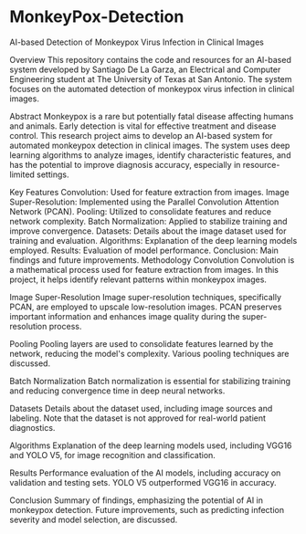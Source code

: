 # MonkeyPox-Detection
AI-based Detection of Monkeypox Virus Infection in Clinical Images

Overview
This repository contains the code and resources for an AI-based system developed by Santiago De La Garza, an Electrical and Computer Engineering student at The University of Texas at San Antonio. The system focuses on the automated detection of monkeypox virus infection in clinical images.

Abstract
Monkeypox is a rare but potentially fatal disease affecting humans and animals. Early detection is vital for effective treatment and disease control. This research project aims to develop an AI-based system for automated monkeypox detection in clinical images. The system uses deep learning algorithms to analyze images, identify characteristic features, and has the potential to improve diagnosis accuracy, especially in resource-limited settings.

Key Features
Convolution: Used for feature extraction from images.
Image Super-Resolution: Implemented using the Parallel Convolution Attention Network (PCAN).
Pooling: Utilized to consolidate features and reduce network complexity.
Batch Normalization: Applied to stabilize training and improve convergence.
Datasets: Details about the image dataset used for training and evaluation.
Algorithms: Explanation of the deep learning models employed.
Results: Evaluation of model performance.
Conclusion: Main findings and future improvements.
Methodology
Convolution
Convolution is a mathematical process used for feature extraction from images. In this project, it helps identify relevant patterns within monkeypox images.

Image Super-Resolution
Image super-resolution techniques, specifically PCAN, are employed to upscale low-resolution images. PCAN preserves important information and enhances image quality during the super-resolution process.

Pooling
Pooling layers are used to consolidate features learned by the network, reducing the model's complexity. Various pooling techniques are discussed.

Batch Normalization
Batch normalization is essential for stabilizing training and reducing convergence time in deep neural networks.

Datasets
Details about the dataset used, including image sources and labeling. Note that the dataset is not approved for real-world patient diagnostics.

Algorithms
Explanation of the deep learning models used, including VGG16 and YOLO V5, for image recognition and classification.

Results
Performance evaluation of the AI models, including accuracy on validation and testing sets. YOLO V5 outperformed VGG16 in accuracy.

Conclusion
Summary of findings, emphasizing the potential of AI in monkeypox detection. Future improvements, such as predicting infection severity and model selection, are discussed.

